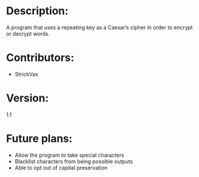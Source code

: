 
# Description:

A program that uses a repeating key as a Caesar’s cipher in order to encrypt or decrypt words.

# Contributors:

* StrickVax

# Version:

1.1

# Future plans:
* Allow the program to take special characters 
* Blacklist characters from being possible outputs
* Able to opt out of capital preservation
